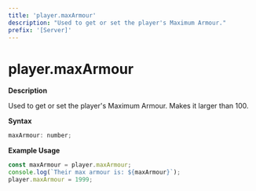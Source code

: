 ```yaml
---
title: 'player.maxArmour'
description: "Used to get or set the player's Maximum Armour."
prefix: '[Server]'
---
```


# player.maxArmour

**Description**

Used to get or set the player's Maximum Armour.
Makes it larger than 100.

**Syntax**

```js
maxArmour: number;
```

**Example Usage**

```js
const maxArmour = player.maxArmour;
console.log(`Their max armour is: ${maxArmour}`);
player.maxArmour = 1999;
```
